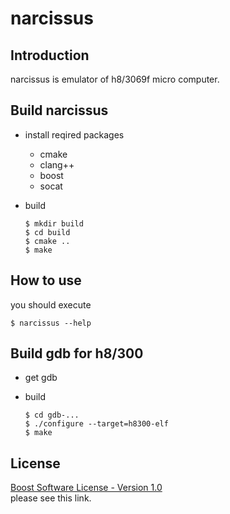 # narcissus

Introduction
---
narcissus is emulator of h8/3069f micro computer.

Build narcissus
---

* install reqired packages
    - cmake
    - clang++
    - boost
    - socat

* build
    ```
    $ mkdir build  
    $ cd build  
    $ cmake ..  
    $ make  
    ```

How to use
---
you should execute 
```
$ narcissus --help
``` 

Build gdb for h8/300
---  
* get gdb   

* build  
    ```
    $ cd gdb-...
    $ ./configure --target=h8300-elf  
    $ make  
    ```
    
License
---
[Boost Software License - Version 1.0](http://www.boost.org/LICENSE_1_0.txt)  
please see this link.

